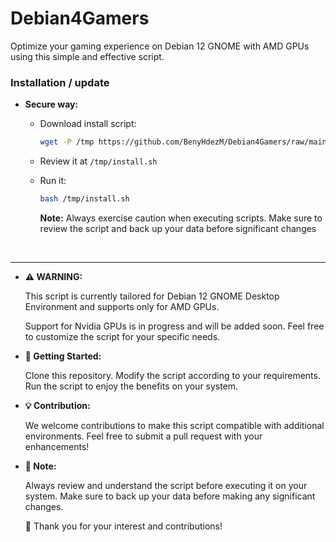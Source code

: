 # Debian4Gamers
Optimize your gaming experience on Debian 12 GNOME with AMD GPUs using this simple and effective script.

### Installation / update

- **Secure way:**

  - Download install script:

    ```sh
    wget -P /tmp https://github.com/BenyHdezM/Debian4Gamers/raw/main/install.sh
    ```

  - Review it at `/tmp/install.sh`

  - Run it:

    ```sh
    bash /tmp/install.sh
    ```
    **Note:** Always exercise caution when executing scripts. Make sure to review the script and back up your data before significant changes
<br>
<hr>

- **⚠️ WARNING:**  

  This script is currently tailored for Debian 12 GNOME Desktop Environment and supports only for AMD GPUs.
  
  Support for Nvidia GPUs is in progress and will be added soon. Feel free to customize the script for your specific needs.

- **🚀 Getting Started:**

    Clone this repository.
    Modify the script according to your requirements.
    Run the script to enjoy the benefits on your system.

- **💡 Contribution:**

  We welcome contributions to make this script compatible with additional environments. Feel free to submit a pull request with your enhancements!

- **📝 Note:**

  Always review and understand the script before executing it on your system. Make sure to back up your data before making any significant changes.

  🙏 Thank you for your interest and contributions!